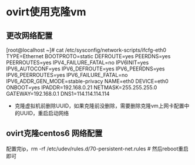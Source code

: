 # ovirt使用克隆vm

## 更改网络配置

[root@localhost ~]# cat /etc/sysconfig/network-scripts/ifcfg-eth0 
TYPE=Ethernet
BOOTPROTO=static
DEFROUTE=yes
PEERDNS=yes
PEERROUTES=yes
IPV4_FAILURE_FATAL=no
IPV6INIT=yes
IPV6_AUTOCONF=yes
IPV6_DEFROUTE=yes
IPV6_PEERDNS=yes
IPV6_PEERROUTES=yes
IPV6_FAILURE_FATAL=no
IPV6_ADDR_GEN_MODE=stable-privacy
NAME=eth0
DEVICE=eth0
ONBOOT=yes
IPADDR=192.168.0.21
NETMASK=255.255.255.0
GATEWAY=192.168.0.1
DNS1=114.114.114.114

- 克隆虚拟机前删除UUID，如果克隆前没删除，需要删除克隆vm上网卡配置中的UUID，重启启动网络


## ovirt克隆centos6 网络配置

配置完ip，rm -rf /etc/udev/rules.d/70-persistent-net.rules # 然后reboot重启即可
